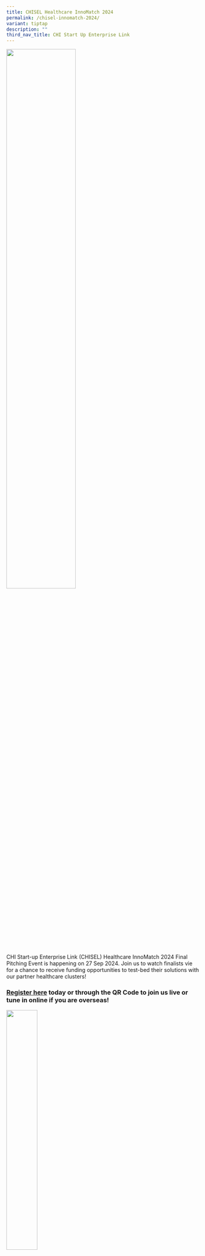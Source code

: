 ```yaml
---
title: CHISEL Healthcare InnoMatch 2024
permalink: /chisel-innomatch-2024/
variant: tiptap
description: ""
third_nav_title: CHI Start Up Enterprise Link
---
```

<p></p>
<div class="isomer-image-wrapper">
<img style="width: 60%;" height="auto" width="100%" alt="" src="/images/CHISEL/CHISEL_Masthead.png">
</div>
<p>CHI Start-up Enterprise Link (CHISEL) Healthcare InnoMatch 2024 Final
Pitching Event is happening on 27 Sep 2024. Join us to watch finalists
vie for a chance to receive funding opportunities to test-bed their solutions
with our partner healthcare clusters!</p>
<h3><strong><a href="https://for.sg/chisel2024finalersvp" rel="noopener noreferrer nofollow" target="_blank">Register here</a> today or through the QR Code to join us live or tune in online if you are overseas!</strong></h3><a class="isomer-image-wrapper" href="https://for.sg/chisel2024finalersvp"><img style="width: 40%;" height="auto" width="100%" alt="" src="/images/CHISEL/RSVP_QR_Code.png"></a>
<p></p>
<p><strong>Date:</strong>&nbsp;27 September 2024 (Friday)
<br><strong>Time:</strong>&nbsp;9:00am – 1:30pm SGT (Morning refreshments
and networking lunch provided.)
<br><strong>Venue:</strong>&nbsp;Ng Teng Fong Centre for Healthcare Innovation
(CHI), Level 2, Hall 1 &amp; 2</p>
<table style="minWidth: 50px">
<colgroup>
<col>
<col>
</colgroup>
<tbody>
<tr>
<th rowspan="1" colspan="1">
<p>Time (SGT)</p>
</th>
<th rowspan="1" colspan="1">
<p>Programme</p>
</th>
</tr>
<tr>
<td rowspan="1" colspan="1">
<p>8.00AM – 8.45AM</p>
</td>
<td rowspan="1" colspan="1">
<p><strong>Registration</strong>
</p>
<p><em>Morning refreshments provided, please be seated by 8.45AM</em>
</p>
</td>
</tr>
<tr>
<td rowspan="1" colspan="1">
<p>9.00AM – 9.15AM</p>
</td>
<td rowspan="1" colspan="1">
<p><strong>Opening of Event by Emcees</strong>
</p>
</td>
</tr>
<tr>
<td rowspan="1" colspan="1">
<p>9.15AM – 10.15AM</p>
</td>
<td rowspan="1" colspan="1">
<p><strong>Finalists’ Pitch and Q&amp;A – 1<sup>st</sup> segment</strong>
</p>
</td>
</tr>
<tr>
<td rowspan="1" colspan="1">
<p>10.15AM – 10.25AM</p>
</td>
<td rowspan="1" colspan="1">
<p><strong>Admin Break</strong>
</p>
</td>
</tr>
<tr>
<td rowspan="1" colspan="1">
<p>10.25AM – 11.30AM</p>
</td>
<td rowspan="1" colspan="1">
<p><strong>Finalists’ Pitch and Q&amp;A – 2<sup>nd</sup> segment</strong>
</p>
</td>
</tr>
<tr>
<td rowspan="1" colspan="1">
<p>11.30AM – 1.00PM</p>
</td>
<td rowspan="1" colspan="1">
<p><strong>Networking Lunch</strong>
</p>
<p><em>Check out the booths by and hear from CHISEL 2024’s finalists and semi-finalists, our partner healthcare clusters’ sharing on their Innovation Hubs, and our partners’ sharing on their programmes for start-ups!</em>
</p>
</td>
</tr>
<tr>
<td rowspan="1" colspan="1">
<p>1.00PM – 1.30PM</p>
</td>
<td rowspan="1" colspan="1">
<p><strong>Results Announcement</strong>
</p>
</td>
</tr>
<tr>
<td rowspan="1" colspan="1">
<p>1.30PM – 2.15PM</p>
</td>
<td rowspan="1" colspan="1">
<p><strong>Post-event Activities</strong>
<br><em>Networking continues </em>
<br>
<br>Attendees who have registered for the optional co11ab tour to gather at
CHI Level 4 Lobby C by 1.40pm. A signage will be placed there.</p>
</td>
</tr>
</tbody>
</table>
<p></p>
<p>For more information about the CHISEL programme, you can&nbsp;<a href="https://for.sg/chisel2024info" rel="noopener noreferrer nofollow" target="_blank">view the recording on our Youtube Channel</a>&nbsp;and&nbsp;
<a href="https://for.sg/chisel2024infosession" rel="noopener noreferrer nofollow" target="_blank">download the materials here.</a>For enquiries, email us at&nbsp;<a href="https://for.sg/chisel2024info" rel="noopener noreferrer nofollow" target="_blank">CHISEL@chi.sg</a>.</p>
<p></p>
<h3><strong>Meet Our Finalists</strong></h3>
<div data-type="detailGroup" class="isomer-accordion isomer-accordion-white">
<details class="isomer-details">
<summary><strong>Vineet Johnson (Founder &amp; CEO) IRegained Inc.</strong>
</summary>
<div data-type="detailsContent" class="isomer-details-content">
<p><strong>About Company</strong>&nbsp;</p>
<p>IRegained is a Digital Neurotherapeutics (DTx) company that has developed
the MyHand® System, a FDA Health Canada &amp; HSA registered, patented,
smart, neuro-rehabilitation system to “rewire” damaged neural pathways
through the power of neuroplasticity, empowering people with a stroke,
TBI or musculoskeletal hand injury, reclaim unassisted use of their hands&nbsp;
<br>
</p>
<p><strong>About Solution</strong>&nbsp;</p>
<p>IRegained has developed the MyHand System, a proprietary targeted hand
function rehabilitation system which aims to restore lost hand function
in individuals who have sustained a stroke or brain trauma or trauma to
the hand from other neuromuscular or musculo-skeletal injuries/disorders.
It leverages neuroplasticity, the human brain’s ability to ‘reprogram’
its neural pathways and thereby restore lost hand function.&nbsp;</p>
<p></p>
<p>The MyHand® System is an FDA, Health Canada and HSA (Singapore) registered,
patented, targeted hand-function rehabilitation system, consisting of a
connected mechatronic device, cloud-based proprietary hand-function training
protocols, specifically designed therapeutic games that encourage a patient’s
active engagement in their therapy. Therapy can be delivered by the mechatronic
device both in-person in the clinic, as well as through remote virtual
rehabilitation.&nbsp;</p>
<p>IReganed’s MyHand® System can be used in rehab centers, recreation clubs
and through remote tele-rehabilitation guidance from rehabilitation professionals.
Our novel system engages a patient’s sensory system (touch, pressure, and
proprioception sensation) and motor capabilities (various hand and forearm
muscles) for a more comprehensive rehabilitation approach to help restore
hand function.&nbsp;</p>
</div>
</details>
<details class="isomer-details">
<summary><strong>Jane Wang (Co-founder &amp; CEO) Roceso Technologies Private Limited</strong>
</summary>
<div data-type="detailsContent" class="isomer-details-content">
<p><strong>About Company</strong>&nbsp;</p>
<p>Roceso Technologies is a world-leading neurorehabilitation technology
company based in Singapore. Its soft robotic, biosensing and digital health
technologies provide functional assistance and neurotherapeutic solutions
to patients with functional impairments during rehabilitation and daily
living.&nbsp;</p>
<p></p>
<p><strong>About Solution&nbsp;</strong>&nbsp;</p>
<p>Roceso Technologies’ flagship product, the EsoGLOVETM, is one of the world’s
lightest hand rehabilitation and exoskeleton devices offering top functionality
and comfort. On top of EsoGLOVE, Roceso also developed CygniSENSE Motion,
a motion tracking technology based solution for upper limb assessment,
exercises and gamification. To achieve telerehab and community care, Roceso
launched CygniCONNECT Platform which integrates Roceso’s robotic, biosensing
and digital health solutions and enables remote prescription and high-intensity
therapy at community and home.&nbsp;</p>
</div>
</details>
<details class="isomer-details">
<summary><strong>Will Yang (Co-founder &amp; Chief Scientific Officer), Ajit Ravindran (Co-founder &amp; CEO) Lexena Medical</strong>
</summary>
<div data-type="detailsContent" class="isomer-details-content">
<p></p>
<p><strong>About Company</strong>&nbsp;</p>
<p>Lenexa Medical is an Australian start-up dedicated to revolutionising
the 200-year-old standard of pressure injury care, a persistent yet preventable
issue causing pain and suffering to millions worldwide while costing the
global healthcare system hundreds of billions each year.&nbsp;</p>
<p>
<br><strong>About Solution</strong>&nbsp;</p>
<p>LenexaCARE utilises fabric-based sensors and AI-driven image recognition
to convert a traditional medical mattress into a smart patient monitoring
system. Data captured discreetly through LenexaCARE enables precise, continuous
tracking of patient positions and pressure areas, providing clinicians
and carers with actionable data to finally allow for proactive and accountable
pressure injury prevention. The solution incorporated into the mattress
cover means residents and patients can be monitored in comfort and with
dignity without the impracticalities of wearables and the discomfort caused
by cameras. Future applications will enable the system to become a complete
patient and resident monitoring suite including sleep monitoring, falls
risk reduction, vitals monitoring and more features that will be included
as software updates.&nbsp;</p>
</div>
</details>
<details class="isomer-details">
<summary><strong>Kate Qi (CEO), Jianhao Bai&nbsp;(COO) SG Diagnostics Pte Ltd&nbsp;&nbsp;</strong>
</summary>
<div data-type="detailsContent" class="isomer-details-content">
<p><strong>About Company</strong>&nbsp;</p>
<p>SG Diagnostics is a medical device company specializing in point-of-care
testing for chronic diseases, including HbA1c and lipid profile tests.
Our mission is to enhance lives by empowering individuals with greater
health awareness through accessible and accurate testing.&nbsp;
<br>
</p>
<p><strong>About Solution&nbsp;</strong>&nbsp;</p>
<p>Our proposed solution, the PreciS Health Management System, is designed
to enhance the chronic diseases management in Singapore and beyond, particularly
for high-risk elderly individuals who may not regularly access healthcare
services. By raising public health awareness and improving aging-related
chronic disease management, we aim to benefit both the public health and
individuals.&nbsp;
<br>
</p>
<p>In partnership with SGO, we will introduce a door-to-door health screening
initiative, involving visiting homes to perform point-of-care tests for
key health parameters such as HbA1c, a full lipid profile, and blood pressure,
utilizing our handheld analyzers.&nbsp;</p>
<p>Powered by the HbA1c handheld solution, co-developed by SG Diagnostics
and the National Healthcare Group, the screening process is streamlined
and efficient. All data will be securely stored in the cloud and, ideally,
shared in real-time with healthcare providers to facilitate immediate follow-up
and care.&nbsp;</p>
<p>Beyond health screenings, we will use this opportunity to educate individuals
on chronic disease management, including key programs such as Healthier
SG, the War on Diabetes initiative, and practical diabetes management tips.
Our solution aims to advance early detection and awareness of chronic diseases,
enhance public health efforts, and support timely intervention and better
health management within the community.&nbsp;</p>
</div>
</details>
<details class="isomer-details">
<summary><strong>Mark Wong&nbsp;(CEO), Adjunct A. Prof Augustinus Laude&nbsp;(Clinical Investigator, TTSH) Occutrack Medical Solutions Pte Ltd&nbsp;</strong>
</summary>
<div data-type="detailsContent" class="isomer-details-content">
<p></p>
<p><strong>About Company</strong>&nbsp;</p>
<p>Occutrack is developing a home eye-tracking system to monitor age-related
macular degeneration (AMD), improving patient compliance by reducing clinic
visits. This enables timely assessments and interventions to prevent vision
loss and enhance quality of life for AMD patients.&nbsp;
<br>
</p>
<p><strong>About Solution&nbsp;</strong>&nbsp;</p>
<p>Occutrack is a medical startup developing an eye movement tracking AI
‘CRYSTALSIGHT’ for home use to monitor and manage visual deterioration.
The focus is on age-related macular degeneration (AMD) using advanced eye-tracking
AI. Occutrack’s CRYSTALSIGHT gaze interrogation algorithm tracks eye movements
in response to visual stimuli, analyzes the data for abnormalities, and
assesses visual performance. This non-invasive process helps detect and
monitor conditions like AMD, allowing for convenient home-based eye health
management. Normal human vision consists of a series of quick eye movements
called saccades. These rapid eye movements have ballistic behaviour and
abruptly change the fixation point depending on the area of the person's
eye. By tracking these optokinetic movements with displayed patterns on
the screen, the health of one’s eyes can be determined.&nbsp;</p>
</div>
</details>
<details class="isomer-details">
<summary><strong>Veronica Mancassola&nbsp;(Global Business Developer), Maria Eugenia Rodriguez&nbsp;(Medical Doctor and Customer Success) Mediktor</strong>
</summary>
<div data-type="detailsContent" class="isomer-details-content">
<p><strong>About Company</strong>&nbsp;</p>
<p>Mediktor is a leading company in the medical technology field with more
than 10 years of market experience and a presence in 35 countries. Mediktor
has developed the most advanced all-in-one platform that simplifies patient
management with an empathy-driven AI healthcare assistant, with a number
of international healthcare institutions, including hospitals.&nbsp;</p>
<p></p>
<p><strong>About Solution&nbsp;</strong>&nbsp;</p>
<p>Mediktor is powered by a sophisticated Natural Language Processing AI
engine that enables users to converse naturally in 18 languages, the white-labeled
SaaS is omnichannel and can be easily embedded into any interface, a solution
adaptable to multiple business needs. Its AI assists patients and guides
them through a series of questions to get a list of personalised recommendations
and possible diagnoses. Thanks to its Machine Learning, it offers a highly
personalized experience to users, leveraging this technology to extract
key information and learn from every input users explain during symptom
evaluations. NLP technology allows users to express themselves using their
words, even if misspelt, conversing naturally with the chatbot. Mediktor
helps Hospitals and Health Systems leading patients efficiently and safely
to the most appropriate healthcare service. For healthcare professionals,
Mediktor Plus offers support during triage, accelerating patient assessment
and reducing waiting times. Doctors can also save time by leveraging triage
information for discharge reports. As the first AI-based emergency triage
tool, Mediktor helps alleviate the burden on emergency departments. Its
integration with Hospital Information Systems streamlines treatments and
protocols.&nbsp;</p>
</div>
</details>
<details class="isomer-details">
<summary><strong>Meghan Conroy&nbsp;(CEO and Founder, CAPTUREPROOF, INC&nbsp;</strong>
</summary>
<div data-type="detailsContent" class="isomer-details-content">
<p><strong>About Company</strong>&nbsp;</p>
<p>CaptureProof is a HIPAA-compliant digital health platform that leverages
AI-powered video and photo analysis to enable patient monitoring and assessment.
Through the Smart Medical Camera™, CaptureProof captures visual biometrics,
providing healthcare professionals with objective, longitudinal data to
enhance diagnosis, treatment, and patient care across various medical conditions
from anywhere.&nbsp;</p>
<p></p>
<p><strong>About Solution&nbsp;</strong>&nbsp;</p>
<p>BalanceScan, powered by CaptureProof, revolutionizes fall risk assessment
by utilizing AI-driven video analysis to evaluate mobility and balance
with clinical precision. Through simple smartphone or tablet recordings,
BalanceScan conducts Sit to Stand or Timed Up and Go (TUG) tests and other
critical assessments to measure gait, listing angles, and functional movements
in real-time. By capturing and analyzing subtle changes in a patient's
movements, BalanceScan provides actionable insights that allow healthcare
professionals to intervene early, reducing fall risks and improving patient
outcomes.&nbsp;</p>
<p></p>
<p>With proven accuracy in identifying fall risks—validated in clinical studies—BalanceScan
offers a practical, scalable solution for fall prevention in elderly populations.
The platform integrates seamlessly into clinical workflows, enabling both
in-office and remote assessments, making it a powerful tool for continuous
patient monitoring. Beyond fall risk, BalanceScan’s technology can be applied
across various medical disciplines, offering a horizontal application that
extends from emergency departments to specialty care settings.&nbsp;</p>
<p></p>
<p>BalanceScan not only enhances patient safety but also reduces healthcare
costs associated with falls, potentially saving millions in hospital admissions.
With its commitment to innovation and improving quality of care, BalanceScan
aligns perfectly with initiatives aimed at supporting active aging and
community-based healthcare.&nbsp;</p>
</div>
</details>
<details class="isomer-details">
<summary><strong>Matias Shulz (CPO), Danilo Verge&nbsp;(CMedO)&nbsp;ViewMind, Inc.&nbsp;&nbsp;</strong>
</summary>
<div data-type="detailsContent" class="isomer-details-content">
<p><strong>About Company</strong>&nbsp;</p>
<p>ViewMind is revolutionizing brain health with its First-In-Class technology
that combines eye movement analysis with machine learning. Our non-invasive,
highly accurate cognitive assessments detect subtle changes in cognition,
enabling early diagnosis, prevention, and monitoring of brain conditions
in a scalable, objective, and culturally neutral manner.&nbsp;</p>
<p></p>
<p><strong>About Solution&nbsp;</strong>&nbsp;</p>
<p>ViewMind is transforming the landscape of brain health with its First-In-Class
technology that merges eye movement analysis with advanced machine learning.
Our platform offers highly accurate, non-invasive cognitive assessments
by detecting fine-grain changes in cognition through the eyes. This innovative
approach allows for early diagnosis, prevention, and continuous monitoring
of brain conditions.&nbsp;</p>
<p></p>
<p>What sets ViewMind apart is its ability to provide objective and scalable
assessments that are culturally neutral, making them accessible across
diverse populations. Unlike traditional methods, which can be invasive,
costly, and dependent on the evaluator’s expertise, ViewMind’s 20-minute
evaluations are easy to administer, and do not require specialized training.&nbsp;</p>
<p></p>
<p>Our technology is designed for early detection and for the monitoring
of disease progression and treatment impact. By enabling healthcare providers
to make data-driven decisions, ViewMind enhances patient outcomes and reduces
healthcare costs. With its scalable and efficient approach, ViewMind is
poised to become a key tool in the fight against brain health disorders,
driving innovation in cognitive assessment and care.&nbsp;</p>
</div>
</details>
</div>
<p></p>
<h3><strong>Our Judges</strong></h3>
<div data-type="detailGroup" class="isomer-accordion isomer-accordion-white">
<details class="isomer-details">
<summary><strong>Dr Lee Fook Kay, Head Pandemic X, Temasek Foundation</strong>
</summary>
<div data-type="detailsContent" class="isomer-details-content">
<p>Dr Lee Fook Kay heads Temasek Foundation’s Pandemic X Office that develops
and executes philanthropic outreach and projects for preparedness and countermeasures
for future pandemics. His office supports regional networking of scientific
communities and health policy makers, and capacity building through science
and technology sharing. It also catalyses efforts for biobanking to promote
data and material sharing in scientific networks and surveillance of emerging
infections and neglected tropical diseases with pandemic potential.</p>
<p>&nbsp;</p>
<p>Dr Lee was Chief Scientist of Ministry of Home Affairs before he retired
from civil service and joined Temasek Foundation. He was instrumental in
building national S&amp;T capabilities in chemical, biological, radiological,
and nuclear defence for national security during his career with the Ministries
of Defence and Home Affairs. He graduated with PhD in Chemistry from National
University of Singapore in 1990 and was designated as Chartered Chemist
in 1994 by UK Royal Society of Chemistry.</p>
<p>&nbsp;</p>
</div>
</details>
<details class="isomer-details">
<summary><strong>Mr. Colin Lim, Chief Information Officer and Group Director (InfoComm, Technology and Data), Ministry of Health</strong>
</summary>
<div data-type="detailsContent" class="isomer-details-content">
<p>Mr Colin Lim is the Chief Information Officer and Chief Data Officer at
Singapore’s Ministry of Health.</p>
<p>&nbsp;</p>
<p>His previous role was the Chief Executive Officer of mobilityX, a mobility
as a service startup, that was backed by SMRT and Toyota Tsusho. Prior
to that, Colin was Managing Director SMRT Services and Vice President,
Strategic Relations Office SMRT. He earlier worked at IBM UK, where his
last role was Geography Leader, Intelligent Transport Systems, then a new
IBM business initiative for which he identified and developed new markets
and opportunities for IBM globally.</p>
<p>&nbsp;</p>
<p>Colin also served in the Singapore Administrative Service where his last
appointment was Senior Director of the Planning and Organisation Division
in the Ministry of Home Affairs. Prior to that, he was the Registrar of
Vehicles and Group Director for Vehicle and Transit Licensing at the Land
Transport Authority. He has also worked at the Ministries of Manpower and
Transport.</p>
<p>&nbsp;</p>
<p>Colin holds a Master of Business Administration from the University of
Oxford and a Bachelor of Science (Economics) (Honours) from the London
School of Economics on a Public Service Commission scholarship.&nbsp;&nbsp;</p>
</div>
</details>
<details class="isomer-details">
<summary><strong>Mr Edwin Chew, Chief Digital Strategy Officer, Agency for Integrated Care</strong>
</summary>
<div data-type="detailsContent" class="isomer-details-content">
<p>Mr Edwin Chew is currently the Chief Digital Strategy Officer for the
Agency for Integrated Care (AIC). He leads a team to support the Singapore
community care sector digitalization uplifting journey. He also manages
the IT needs of AIC which supports the long-term care sector.</p>
<p>&nbsp;</p>
<p>Prior to AIC, Edwin was the Program Director at the Integrated Health
Information Systems Pte Ltd, a wholly owned subsidiary of MOH Holdings.
In his role as the Program Director, he managed a team of healthcare IT
professionals to support the 3 Singapore Public Healthcare Clusters. He
program-managed and developed IT systems for use in the public healthcare
domain areas such as electronic medical records, pharmacy closed-loop medication,
laboratory, radiology and specialties including ICU, ENT, Ophthalmology,
dental clinics, operating theatres. He is also involved in enabling the
IT capabilities for the new healthcare buildings. Separately, Edwin also
took on the role as the CIO for Woodlands Health Campus (2014 to 2017)
and IT Director Tan Tock Seng Hospital (2009 to 2011).</p>
<p>&nbsp;</p>
<p>With a career of over 20 years of IT experience in banking and healthcare
industry, Edwin has implemented many large-scale banking and healthcare
projects.</p>
<p>&nbsp;</p>
<p>Edwin graduated with a Bachelor of Science (Computing) from Swinburne
University of Technology, Australia and he holds a Master of Business Administration
from University of Adelaide, Australia. He is also a Certified IT Project
Manager (Senior) by the Singapore Computer Society (SCS).</p>
</div>
</details>
<details class="isomer-details">
<summary><strong>Ms Ngiam Siew Ying, Chief Executive Officer, Synapxe Pte Ltd</strong>
</summary>
<div data-type="detailsContent" class="isomer-details-content">
<p>As the Chief Executive Officer for Synapxe, Ms Ngiam Siew Ying plays a
key role in the master-planning and development of Health technology to
advance healthcare transformation, and improve population health amidst
a dynamic and complex health eco-system.</p>
<p>&nbsp;</p>
<p>Siew Ying entered Public Service in 1999. Prior to her appointment in
Synapxe, she was Deputy Secretary (Policy) in the Ministry of Health where
she led the development of systems planning, finance and corporate policies.</p>
<p>&nbsp;</p>
<p>Through her career, Siew Ying has held various appointments in the National
Population and Talent Division under the Prime Minister’s Office, Ministry
of Transport, Ministry of Defence, and the Defence Science and Technology
Agency.</p>
<p>&nbsp;</p>
</div>
</details>
<details class="isomer-details">
<summary><strong>Ms Loh Shu Ching, Chief, Community Care, Population Health Campus, National Healthcare Group</strong>
</summary>
<div data-type="detailsContent" class="isomer-details-content">
<p>Ms Loh Shu Ching is&nbsp;the Chief Community Care in the NHG Population
Health Campus with 30 years of healthcare experience spanning from acute
hospital administration and operations work, running community care organisations
to overseeing population health management.</p>
<p>&nbsp;</p>
<p>She started her healthcare career in TTSH rotating through various administrative
and operations units before joining the Community Care sector as General
Manager of Home Nursing Foundation and subsequently as the CEO of Ren Ci
Hospital.&nbsp; Prior to her current role, she was overseeing the population
health management work anchored by TTSH as part of the Central Health Integrated
Care Network to serve the residents in the Central region.</p>
<p>&nbsp;</p>
<p>As Chief Community Care, Shu Ching oversees the NHG community care services
serving 2.2 million residents in Central North Singapore.&nbsp; Her responsibilities
include the planning and development of population health initiatives in
the areas of Preventive Health and Wellness, School and Workplace Health,
Community and Aged care, and care transitions between the hospital and
community.</p>
</div>
</details>
<details class="isomer-details">
<summary><strong>Adj Asst Prof Chua Chi Siong, Medical Director, Regional Health System Office and Senior Consultant, Department of Post-Acute &amp; Continuing Care, Jurong Community Hospital, National University Health System</strong>
</summary>
<div data-type="detailsContent" class="isomer-details-content">
<p>Adj Asst Prof Chua Chi Siong is Medical Director (MD), Regional Health
System Office (RHSO), National University Health System (NUHS). He provides
clinical leadership and oversight for health-related interactions with
residents in consultation with community partners and ensure the quality
of care and clinical services provided by RHSO. He also provides strategic
inputs to the development and implementation of NUHS population health
strategy.</p>
<p>&nbsp;</p>
<p>Adj Asst Prof Chua was Medical Director, Jurong Community Hospital (JCH)
from 2011-2022, where he oversees the planning, opening and ramp up of
JCH. He continues to be the Head, Clinical Quality as well as the senior
consultant, Post-Acute and Continuing Care Department in JCH.</p>
<p></p>
</div>
</details>
<details class="isomer-details">
<summary><strong>Prof Lee Chien Earn, Deputy Group Chief Executive Officer (Regional Health System), Singapore Health Services</strong>
</summary>
<div data-type="detailsContent" class="isomer-details-content">
<p>Prof Lee is the Deputy Group CEO (Regional Health System), SingHealth
where he leads population health efforts; and chairs the Planning Committee
for the upcoming Eastern General and Community Hospitals.</p>
<p>&nbsp;</p>
<p>Prof Lee is an Adjunct Professor at the Saw Swee Hock School of Public
Health, NUS; Duke-NUS Medical School and SUTD.&nbsp;&nbsp; He had served
on international committees under WHO, IHF and JCI.</p>
</div>
</details>
</div>
<h3><strong>Theme</strong></h3>
<p>Singapore is at the forefront of preparing for a super-aged society, anticipating
that by 2023, 1 in 4 citizens will be aged 65 and above. The Age Well SG
initiative, a comprehensive national program, underscores the commitment
to support seniors in aging actively and independently within their homes
and communities. However, the challenge lies in addressing the evolving
and diverse care needs of the elderly, fostering holistic well-being, and
enhancing the effectiveness of existing efforts.</p>
<div data-type="detailGroup" class="isomer-accordion-group isomer-accordion isomer-accordion-white">
<details class="isomer-details">
<summary><strong>Strengthening Care for a Healthier and Resilient Ageing Society</strong>
</summary>
<div data-type="detailsContent" class="isomer-details-content">
<p></p>
<p><u>Problem Statement:</u>
</p>
<p>How might disruptive innovations enhance existing efforts, bridge critical
gaps and fulfil unmet needs in the <strong>holistic care</strong> of the
elderly and young seniors, so as to create <strong>sustainable</strong> (business
model and environment perspective) <strong>and personalised care models</strong>?</p>
<p>We are seeking scalable, end-to-end and sustainable (business model and
environment perspective) solutions to <strong>promote personalised medical intervention, self-care,</strong> and <strong>right-sited care.</strong> This
may include solutions such as:</p>
<ul data-tight="true" class="tight">
<li>
<p>Point of Care testing (i.e. diagnostic) solutions to transform disease
diagnosis and support clinical decision to develop timely personalised
care plans and/or treatments based on individuals’ risk profiles.</p>
</li>
<li>
<p>Digital innovations and Artificial Intelligence (AI) enhanced solutions
that help to better predict, prevent and manage chronic diseases.</p>
</li>
<li>
<p>Wearables and sensors to bring supportive care closer to home, empowering
individuals to self-manage their health status and receive personalised
health and lifestyle coaching. This may pertain to eating healthily, increasing
physical activities, taking their medications and routinely going for medical
check-ups.</p>
</li>
</ul>
<p>Your solution and proposal outcomes should be backed by clinical evidence
and data. Submit your application today to contribute to the evolution
of elderly care, promoting a future where aging is synonymous with vitality
and independence.</p>
</div>
</details>
</div>
<p></p>
<h3>Funding and Collaborations</h3>
<div class="isomer-image-wrapper">
<img style="width: 100%" height="auto" width="100%" alt="" src="/images/CHISEL/Funding_and_Collabs.png">
</div>
<p>Successful winners in CHISEL Healthcare InnoMatch 2024 will obtain funding
support to demonstrate their solutions in operational environments and
will receive further endorsement from our partner healthcare clusters upon
successful validation of the results of pilot implementation. Ultimately,
the platform aims to accelerate the adoption of near-market-ready and fit-for-mainstream-use
healthcare innovation, bringing them a step closer to benefit patients.</p>
<h3>Timeline</h3>
<div class="isomer-image-wrapper">
<img style="width: 100%;" height="auto" width="100%" alt="" src="/images/CHISEL/CHISEL_Timeline__Updated__v3.png">
</div>
<div data-type="detailGroup" class="isomer-accordion isomer-accordion-white">
<details class="isomer-details">
<summary><strong>Stage 1 Application: Launch of Open Call</strong>
</summary>
<div data-type="detailsContent" class="isomer-details-content">
<p>Submit your application for Healthcare InnoMatch 2024 on the <a href="https://www.judgify.me/chisel2024" rel="noopener noreferrer nofollow" target="_blank"><u>Challenge Portal</u></a> by <strong>8 April 2024, 12:00 SGT</strong>.
Results will be announced by 12 May 2024. Multi-participation is welcomed.
Fill in the application form available in the participant space, providing
the following:</p>
<ul data-tight="true" class="tight">
<li>
<p>Applicant and Company Information</p>
</li>
<li>
<p>Solution Pitch Deck (7 slides)</p>
</li>
</ul>
<p>Pitch Deck Guidelines can be downloaded in the Challenge Portal.</p>
</div>
</details>
<details class="isomer-details">
<summary><strong>Stage 2 Application</strong>
</summary>
<div data-type="detailsContent" class="isomer-details-content">
<p>Shortlisted start-ups and SMEs are to submit your full proposal, addressing
the following but not limited to:</p>
<ul data-tight="true" class="tight">
<li>
<p>Healthcare (organisational) needs and relevance</p>
</li>
<li>
<p>Innovation (competitive advantage, current competing strategies, technologies,
competitors)</p>
</li>
<li>
<p>Maturity/ market readiness</p>
</li>
<li>
<p>Impact (quantifiable)</p>
</li>
<li>
<p>Ease of transition to adopt by users</p>
</li>
<li>
<p>Business plan (i.e. commercial applications, economic viability, go-to-market
strategy of solution)</p>
</li>
<li>
<p>Clinical, technical and operational readiness</p>
</li>
<li>
<p>IT viability</p>
</li>
<li>
<p>Prior or existing trials, proof-of-concept, proof-of-value and/or clinical
validation results</p>
</li>
<li>
<p>Safety and regulatory registrations/ certifications/ licenses</p>
</li>
</ul>
<p>Results will be announced by 14 Jul 2024. Up to twenty (20) start-ups
and SMEs will be selected to move to the next shortlisting round.</p>
</div>
</details>
<details class="isomer-details">
<summary><strong>Engagement Sessions</strong>
</summary>
<div data-type="detailsContent" class="isomer-details-content">
<p>Up to twenty (20) start-ups and SMEs will be invited to present your solution
at Engagement Sessions with our clinical partners and reviewers.</p>
<p></p>
<p>Engagement Sessions will be held virtually at night, between 1800 and
2100 SGT (GMT+8/ UTC+8). Each session will be approximately fifteen (15)
to twenty (20) minutes, with time allocated for the presentation and Q&amp;A.
More details on the arrangement of schedule will be shared nearer to date.</p>
<p></p>
<p>Results will be announced by 18 Aug 2024. Up to nine (9) finalists will
be selected.</p>
</div>
</details>
<details class="isomer-details">
<summary><strong>Stage 3 Application and Coaching</strong>
</summary>
<div data-type="detailsContent" class="isomer-details-content">
<p>Finalists will be coached by experts in preparation for the Finale Event.
This may include coaching on refining the value proposition of the solution,
budgeting, business plan, pitching. Oral presentation of your solutions
is required during the coaching sessions. Guidance on submission materials
for the Finale Event will be provided nearer to date.</p>
</div>
</details>
<details class="isomer-details">
<summary><strong>Final Pitching</strong>
</summary>
<div data-type="detailsContent" class="isomer-details-content">
<p>Finalists will pitch to the Judging Panel composed of senior management
from the partner healthcare clusters and domain experts. Finalists in Singapore
are required to attend the event in-person, while finalists overseas may
dial-in through the online live-streamed platform.</p>
<p>Up to three (3) winners will be selected at the end of the Challenge,
announced on the day of the event itself.</p>
</div>
</details>
<details class="isomer-details">
<summary><strong>Next Steps</strong>
</summary>
<div data-type="detailsContent" class="isomer-details-content">
<p>Successful winning start-ups and SMEs will be matched to one of the participating
healthcare clusters to carry out test-bedding.</p>
<p>Winners will be granted three (3) months of preparation time to finalise
the project agreement (and additional three (3) months if ethics approval
is required); up to six (6) months to complete test-bedding; and up to
two (2) months to complete the evaluation.</p>
<p></p>
<p><u>Test-Bedding Phase (Oct 2024 – Mar 2026)</u>
</p>
<ul data-tight="true" class="tight">
<li>
<p>Refine the test-bed protocol and define success criteria of the test-bed
with your partner healthcare cluster. You would also define the pricing
for subsequent purchase, subject to the solution meeting pre-agreed success
criteria. You may be required by your partner hospital to supplement more
documentation to facilitate the test-bedding and potential adoption.</p>
</li>
<li>
<p>A Project Agreement should be set up within three (3) months (an additional
three (3) months may be granted if ethics approval is required).</p>
</li>
<li>
<p>Test-bedding should start no later than Apr 2024. Complete test-bedding
in a simulated and/or clinical environment complying to regulations and
institutional policies with your partner healthcare cluster. Test-beds
should be completed within twelve (12) months.</p>
<p></p>
</li>
</ul>
<p><u>Evaluation Phase (Apr 2026 – May 2026)</u>
</p>
<ul data-tight="true" class="tight">
<li>
<p>Upon completion of the test-bedding phase, the partner healthcare clusters
would evaluate the success of the test-bed.</p>
</li>
<li>
<p>All CHISEL 2024 test-bed solutions are to be evaluated using the <a href="https://www.chi.sg/platforms-and-programmes/chief/" rel="noopener noreferrer nofollow" target="_blank"><u>CHI Evaluation Framework (CHIEF)</u></a>.
CHIEF is a holistic framework for the evaluation of innovative solutions
seeking real world deployment. Evaluation costs should be included in your
application.</p>
<p>You may also engage additional services (e.g. statistical analysis, study
design, sample calculation etc.) from CHIEF or an independent expert for
the purposes of the test-bed at your discretion.</p>
</li>
</ul>
</div>
</details>
</div>
<h3>Organisers and Partners</h3>
<div class="isomer-image-wrapper">
<img style="width: 100%" height="auto" width="100%" alt="" src="/images/CHISEL/Organiser_and_partner.png">
</div>
<div class="isomer-image-wrapper">
<img style="width: 100%" height="auto" width="100%" alt="" src="/images/CHISEL/CHISEL Partner Logos/CHISEL_Partners_Mar_.png">
</div>
<div class="isomer-image-wrapper">
<img style="width: 100%" height="auto" width="100%" alt="" src="/images/CHISEL/CHISEL Partner Logos/CHISEL_Partners_May_20.png">
</div>
<p></p>